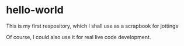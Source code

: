 # hello-world
This is my first respository, which I shall use as a scrapbook for jottings

Of course, I could also use it for real live code development.
